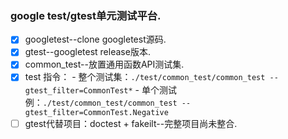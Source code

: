 ### google test/gtest单元测试平台.
- [x] googletest--clone googletest源码.
- [x] gtest--googletest release版本.
- [x] common_test--放置通用函数API测试集.
- [x] test 指令： 
      - 整个测试集：`./test/common_test/common_test --gtest_filter=CommonTest*`
      - 单个测试例：`./test/common_test/common_test --gtest_filter=CommonTest.Negative`
- [ ] gtest代替项目：doctest + fakeilt--完整项目尚未整合.